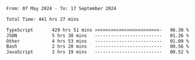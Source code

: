 
<!--START_SECTION:waka-->

```txt
From: 07 May 2024 - To: 17 September 2024

Total Time: 441 hrs 27 mins

TypeScript       429 hrs 51 mins >>>>>>>>>>>>>>>>>>>>>>>>-   96.30 %
JSON             5 hrs 38 mins   -------------------------   01.26 %
Other            4 hrs 53 mins   -------------------------   01.09 %
Bash             2 hrs 28 mins   -------------------------   00.56 %
JavaScript       2 hrs 19 mins   -------------------------   00.52 %
```

<!--END_SECTION:waka-->

<!--

### Hi there 👋
**Iam-cesar/Iam-cesar** is a ✨ _special_ ✨ repository because its `README.md` (this file) appears on your GitHub profile.

Here are some ideas to get you started:

- 🔭 I’m currently working on ...
- 🌱 I’m currently learning ...
- 👯 I’m looking to collaborate on ...
- 🤔 I’m looking for help with ...
- 💬 Ask me about ...
- 📫 How to reach me: ...
- 😄 Pronouns: ...
- ⚡ Fun fact: ...
-->
